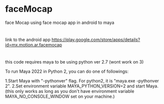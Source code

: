# faceMocap
face Mocap using face mocap app in android to maya

#
link to the android app 
https://play.google.com/store/apps/details?id=mx.motion.ar.facemocap

#
this code requires maya to be using python ver 2.7 (wont work on 3)


To run Maya 2022 in Python 2, you can do one of followings:

1.Start Maya with "-pythonver" flag.  For python2, it is "maya.exe -pythonver 2".
2.Set environment variable MAYA_PYTHON_VERSION=2 and start Maya. (this only works as long as you don't have environment variable MAYA_NO_CONSOLE_WINDOW set on your machine.)
